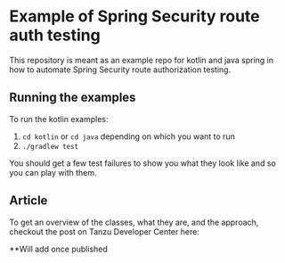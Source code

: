 # Example of Spring Security route auth testing

This repository is meant as an example repo for kotlin and java spring in how to automate Spring Security route authorization testing.

## Running the examples
To run the kotlin examples:
1. `cd kotlin` or `cd java` depending on which you want to run
2. `./gradlew test`

You should get a few test failures to show you what they look like and so you can play with them.

## Article

To get an overview of the classes, what they are, and the approach, checkout the post on Tanzu Developer Center here:

**Will add once published